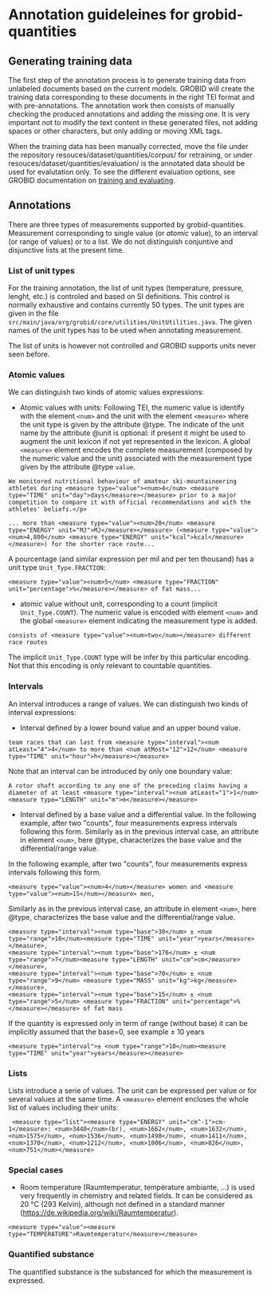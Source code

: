 <h1>Annotation guideleines for grobid-quantities</h1>

## Generating training data

The first step of the annotation process is to generate training data from unlabeled documents based on the current models. GROBID will create the training data corresponding to these documents in the right TEI format and with pre-annotations. The annotation work then consists of manually checking the produced annotations and adding the missing one. It is very important not to modify the text content in these generated files, not adding spaces or other characters, but only adding or moving XML tags. 

When the training data has been manually corrected, move the file under the repository resouces/dataset/quantities/corpus/ for retraining, or under resouces/dataset/quantities/evaluation/ is the annotated data should be used for evalutation only. To see the different evaluation options, see GROBID documentation on [training and evaluating](http://grobid.readthedocs.org/en/latest/Training-the-models-of-Grobid). 

## Annotations

There are three types of measurements supported by grobid-quantities. Measurement corresponding to single value (or _atomic_ value), to an interval (or range of values) or to a list. We do not distinguish conjuntive and disjunctive lists at the present time.  

### List of unit types

For the training annotation, the list of unit types (temperature, pressure, lenght, etc.) is controled and based on SI definitions. This control is normally exhaustive and contains currently 50 types. The unit types are given in the file ```src/main/java/org/grobid/core/utilities/UnitUtilities.java```. 
The given names of the unit types has to be used when annotating measurement. 

The list of units is however not controlled and GROBID supports units never seen before. 

### Atomic values

We can distinguish two kinds of atomic values expressions:

+ Atomic values with units: Following TEI, the numeric value is identify with the element ```<num>``` and the unit with the element ```<measure>``` where the unit type is given by the attribute @type. The indicate of the unit name by the attribute @unit is optional: if present it might be used to augment the unit lexicon if not yet represented in the lexicon. A global ```<measure>``` element encodes the complete measurement (composed by the numeric value and the unit) associated with the measurement type given by the attribute @type ```value```. 

```
We monitored nutritional behaviour of amateur ski-mountaineering athletes during <measure type="value"><num>4</num> <measure type="TIME" unit="day">days</measure></measure> prior to a major competition to compare it with official recommendations and with the athletes' beliefs.</p>

... more than <measure type="value"><num>20</num> <measure type="ENERGY" unit="MJ">MJ</measure></measure> (<measure type="value"><num>4,800</num> <measure type="ENERGY" unit="kcal">kcal</measure></measure>) for the shorter race route...

```

A pourcentage (and similar expression per mil and per ten thousand) has a unit type ```Unit_Type.FRACTION```: 

```
<measure type="value"><num>5</num> <measure type="FRACTION" unit="percentage">%</measure></measure> of fat mass...
```

+ atomic value without unit, corresponding to a count (implicit ```Unit_Type.COUNT```). The numeric value is encoded with element ```<num>``` and the global ```<measure>``` element indicating the measurement type is added. 

```
consists of <measure type="value"><num>two</num></measure> different race routes
```

The implicit ```Unit_Type.COUNT``` type will be infer by this particular encoding. Not that this encoding is only relevant to countable quantities. 


### Intervals

An interval introduces a range of values. We can distinguish two kinds of interval expressions:

+ Interval defined by a lower bound value and an upper bound value.

```
team races that can last from <measure type="interval"><num atLeast="4">4</num> to more than <num atMost="12">12</num> <measure type="TIME" unit="hour">h</measure></measure>
```

Note that an interval can be introduced by only one boundary value: 

```
A rotor shaft according to any one of the preceding claims having a diameter of at least <measure type="interval"><num atLeast="1">1</num><measure type="LENGTH" unit="m">m</measure></measure> 
```

+ Interval defined by a base value and a differential value. In the following example, after two "counts", four measurements express intervals following this form. Similarly as in the previous interval case, an attribute in element ```<num>```, here @type, characterizes the base value and the differential/range value. 

In the following example, after two "counts", four measurements express intervals following this form.  
```
<measure type="value"><num>4</num></measure> women and <measure type="value"><num>15</num></measure> men,
```
Similarly as in the previous interval case, an attribute in element ```<num>```, here @type, characterizes the base value and the differential/range value.
```
<measure type="interval"><num type="base">30</num> ± <num type="range">10</num><measure type="TIME" unit="year">years</measure></measure>, 
<measure type="interval"><num type="base">176</num> ± <num type="range">7</num><measure type="LENGTH" unit="cm">cm</measure></measure>, 
<measure type="interval"><num type="base">70</num> ± <num type="range">9</num> <measure type="MASS" unit="kg">kg</measure></measure>, 
<measure type="interval"><num type="base">15</num> ± <num type="range">5</num> <measure type="FRACTION" unit="percentage">%</measure></measure> of fat mass
```

If the quantity is expressed only in term of range (without base) it can be implicitly assumed that the base=0, see example ± 10 years
```
<measure type="interval">± <num type="range">10</num><measure type="TIME" unit="year">years</measure></measure>
```
### Lists

Lists introduce a serie of values. The unit can be expressed per value or for several values at the same time. A ```<measure>``` element encloses the whole list of values including their units: 

```
 <measure type="list"><measure type="ENERGY" unit="cm^-1">cm-1</measure>: <num>3440</num>(br), <num>1662</num>, <num>1632</num>, <num>1575</num>, <num>1536</num>, <num>1498</num>, <num>1411</num>, <num>1370</num>, <num>1212</num>, <num>1006</num>, <num>826</num>, <num>751</num></measure> 
```

### Special cases

+ Room temperature (Raumtemperatur, température ambiante, ...) is used very frequently in chemistry and related fields. It can be considered as 20 °C (293 Kelvin), although not defined in a standard manner (https://de.wikipedia.org/wiki/Raumtemperatur).

```
<measure type="value"><measure type="TEMPERATURE">Raumtemperatur</measure></measure>
```

### Quantified substance

The quantified substance is the substanced for which the measurement is expressed.  